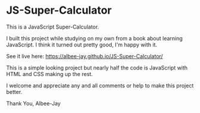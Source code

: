 # JS-Super-Calculator
This is a JavaScript Super-Calculator.

I built this project while studying on my own from a book about learning JavaScript. I think it turned out pretty good, I'm happy with it.

See it live here: https://albee-jay.github.io/JS-Super-Calculator/

This is a simple looking project but nearly half the code is JavaScript with HTML and CSS making up the rest.

I welcome and appreciate any and all comments or help to make this project better.

Thank You, Albee-Jay
